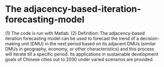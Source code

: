 # The adjacency-based-iteration-forecasting-model
(1) The code is run with Matlab. 
(2) Definition: The adjacency-based iteration forecasting model can be used to forecast the trend of a decision-making unit (DMU) in the next period based on its adjacent DMUs (similar DMUs in geography, economy, or other characteristics) and this process will iterate till a specific period. Its applications in sustainable development goals of Chinese cities  out to 2030 under varied scenarios are provided.
